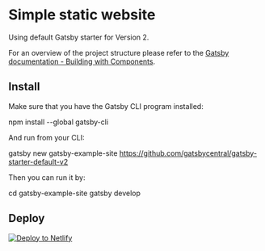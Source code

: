 # Simple static website
Using default Gatsby starter for Version 2.

For an overview of the project structure please refer to the [Gatsby documentation - Building with Components](https://www.gatsbyjs.org/docs/building-with-components/).

## Install

Make sure that you have the Gatsby CLI program installed:

npm install --global gatsby-cli


And run from your CLI:

gatsby new gatsby-example-site https://github.com/gatsbycentral/gatsby-starter-default-v2


Then you can run it by:

cd gatsby-example-site
gatsby develop


## Deploy

[![Deploy to Netlify](https://www.netlify.com/img/deploy/button.svg)](https://app.netlify.com/start/deploy?repository=https://github.com/gatsbyjs/gatsby-starter-default)
